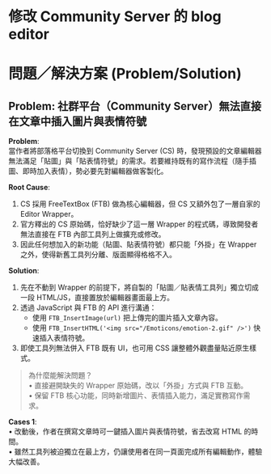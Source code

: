 # 修改 Community Server 的 blog editor

# 問題／解決方案 (Problem/Solution)

## Problem: 社群平台（Community Server）無法直接在文章中插入圖片與表情符號

**Problem**:  
當作者將部落格平台切換到 Community Server (CS) 時，發現預設的文章編輯器無法滿足「貼圖」與「貼表情符號」的需求。若要維持既有的寫作流程（隨手插圖、即時加入表情），勢必要先對編輯器做客製化。

**Root Cause**:  
1. CS 採用 FreeTextBox (FTB) 做為核心編輯器，但 CS 又額外包了一層自家的 Editor Wrapper。  
2. 官方釋出的 CS 原始碼，恰好缺少了這一層 Wrapper 的程式碼，導致開發者無法直接在 FTB 內部工具列上做擴充或修改。  
3. 因此任何想加入的新功能（貼圖、貼表情符號）都只能「外掛」在 Wrapper 之外，使得新舊工具列分離、版面顯得格格不入。

**Solution**:  
1. 先在不動到 Wrapper 的前提下，將自製的「貼圖／貼表情工具列」獨立切成一段 HTML/JS，直接置放於編輯器畫面最上方。  
2. 透過 JavaScript 與 FTB 的 API 進行溝通：  
   - 使用 `FTB_InsertImage(url)` 把上傳完的圖片插入文章內容。  
   - 使用 `FTB_InsertHTML('<img src="/Emoticons/emotion-2.gif" />')` 快速插入表情符號。  
3. 即使工具列無法併入 FTB 既有 UI，也可用 CSS 讓整體外觀盡量貼近原生樣式。

> 為什麼能解決問題？  
> • 直接避開缺失的 Wrapper 原始碼，改以「外掛」方式與 FTB 互動。  
> • 保留 FTB 核心功能，同時新增圖片、表情插入能力，滿足實務寫作需求。  

**Cases 1**:  
• 改動後，作者在撰寫文章時可一鍵插入圖片與表情符號，省去改寫 HTML 的時間。  
• 雖然工具列被迫獨立在最上方，仍讓使用者在同一頁面完成所有編輯動作，體驗大幅改善。